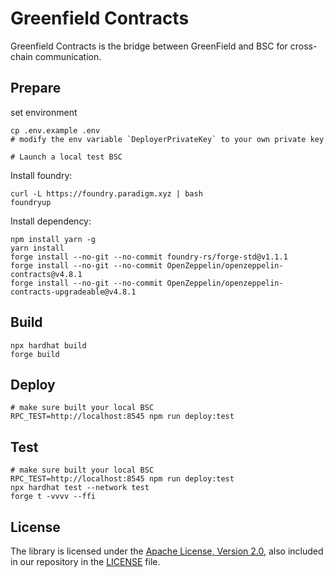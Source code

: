 # Greenfield Contracts
Greenfield Contracts is the bridge between GreenField and BSC for cross-chain communication.

## Prepare

set environment
```shell
cp .env.example .env
# modify the env variable `DeployerPrivateKey` to your own private key

# Launch a local test BSC
```

Install foundry:
```shell script
curl -L https://foundry.paradigm.xyz | bash
foundryup
```

Install dependency:
```shell
npm install yarn -g
yarn install
forge install --no-git --no-commit foundry-rs/forge-std@v1.1.1
forge install --no-git --no-commit OpenZeppelin/openzeppelin-contracts@v4.8.1
forge install --no-git --no-commit OpenZeppelin/openzeppelin-contracts-upgradeable@v4.8.1
```

## Build
```shell
npx hardhat build
forge build
```

## Deploy
```shell
# make sure built your local BSC
RPC_TEST=http://localhost:8545 npm run deploy:test
```

## Test
```shell
# make sure built your local BSC  
RPC_TEST=http://localhost:8545 npm run deploy:test
npx hardhat test --network test
forge t -vvvv --ffi
```

## License
The library is licensed under the [Apache License, Version 2.0](https://www.apache.org/licenses/LICENSE-2.0),
also included in our repository in the [LICENSE](LICENSE) file.
